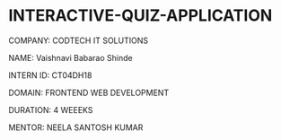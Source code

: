 # INTERACTIVE-QUIZ-APPLICATION
COMPANY: CODTECH IT SOLUTIONS

NAME: Vaishnavi Babarao Shinde

INTERN ID: CT04DH18

DOMAIN: FRONTEND WEB DEVELOPMENT

DURATION: 4 WEEEKS

MENTOR: NEELA SANTOSH KUMAR


